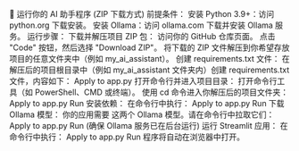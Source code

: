 🚀 运行你的 AI 助手程序 (ZIP 下载方式)
前提条件：
安装 Python 3.9+：访问 python.org 下载安装。
安装 Ollama：访问 ollama.com 下载并安装 Ollama 服务。
运行步骤：
下载并解压项目 ZIP 包：
访问你的 GitHub 仓库页面。
点击 "Code" 按钮，然后选择 "Download ZIP"。
将下载的 ZIP 文件解压到你希望存放项目的任意文件夹中（例如 my_ai_assistant）。
创建 requirements.txt 文件：
在解压后的项目根目录中（例如 my_ai_assistant 文件夹内）创建 requirements.txt 文件，内容如下：
Apply to app.py
打开命令行并进入项目目录：
打开命令行工具（如 PowerShell、CMD 或终端）。
使用 cd 命令进入你解压后的项目文件夹：
Apply to app.py
Run
安装依赖：
在命令行中执行：
Apply to app.py
Run
下载 Ollama 模型：
你的应用需要 这两个 Ollama 模型。请在命令行中拉取它们：
Apply to app.py
Run
(确保 Ollama 服务已在后台运行)
运行 Streamlit 应用：
在命令行中执行：
Apply to app.py
Run
程序将自动在浏览器中打开。
